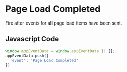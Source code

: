# Page Load Completed

Fire after events for all page load items have been sent.

## Javascript Code
```js
window.appEventData = window.appEventData || [];
appEventData.push({
  'event': 'Page Load Completed'
})
```